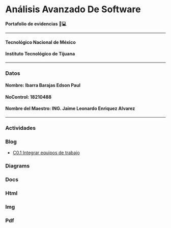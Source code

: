 # Análisis Avanzado De Software
**Portafolio de evidencias :file_folder::computer:**
___
#### Tecnológico Nacional de México
#### Instituto Tecnológico de Tijuana
___
### **Datos**
#### Nombre: Ibarra Barajas Edson Paul
#### NoControl: 18210488
#### Nombre del Maestro: ING. Jaime Leonardo Enriquez Alvarez
___
### Actividades
### Blog
- [C0.1 Integrar equipos de trabajo](https://github.com/Edson1999/Analisis_Avanzado_De_Software/blob/main/C0.1_IntegrarEquiposdeTrabajo_IbarraBarajasEdsonPaul.pdf)
### Diagrams
### Docs
### Html
### Img
### Pdf 
